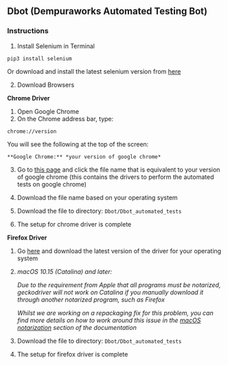
## Dbot (Dempuraworks Automated Testing Bot)
### Instructions
1. Install Selenium in Terminal
```
pip3 install selenium
```
Or download and install the latest selenium version from [here](https://www.selenium.dev/downloads/)

2. Download Browsers
    
**Chrome Driver** 

1. Open Google Chrome
2. On the Chrome address bar, type:
```
chrome://version
```
You will see the following at the top of the screen:

    **Google Chrome:** *your version of google chrome*

3. Go to [this page](https://chromedriver.storage.googleapis.com/index.html) and click the file name that is equivalent to your version of google chrome (this contains the drivers to perform the automated tests on google chrome)

4. Download the file name based on your operating system

5. Download the file to directory:
```Dbot/Dbot_automated_tests```

6. The setup for chrome driver is complete

**Firefox Driver**
1. Go [here](https://github.com/mozilla/geckodriver/releases) and download the latest version of the driver for your operating system

2. *macOS 10.15 (Catalina) and later:*

    *Due to the requirement from Apple that all programs must be
    notarized, geckodriver will not work on Catalina if you manually
    download it through another notarized program, such as Firefox*

    *Whilst we are working on a repackaging fix for this problem, you can
    find more details on how to work around this issue in the [macOS
    notarization](https://firefox-source-docs.mozilla.org/testing/geckodriver/Notarization.html) section of the documentation*

3.  Download the file to directory:
```Dbot/Dbot_automated_tests```

4. The setup for firefox driver is complete






